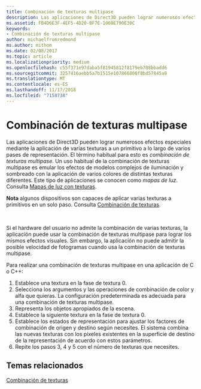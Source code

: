 ```yaml
---
title: Combinación de texturas multipase
description: Las aplicaciones de Direct3D pueden lograr numerosos efectos especiales al aplicar varias texturas a un primitivo a lo largo de varios pasos de representación.
ms.assetid: FB4D6E3F-4EF5-4D20-BF7E-1008E790E30C
keywords:
- Combinación de texturas multipase
author: michaelfromredmond
ms.author: mithom
ms.date: 02/08/2017
ms.topic: article
ms.localizationpriority: medium
ms.openlocfilehash: c55f371e97daba5f81945812f8179eb708bbadd6
ms.sourcegitcommit: 3257416aebb5a7b1515e107866806f8bd57845a8
ms.translationtype: MT
ms.contentlocale: es-ES
ms.lasthandoff: 11/17/2018
ms.locfileid: "7158738"
---
```

# <a name="multipass-texture-blending"></a>Combinación de texturas multipase


Las aplicaciones de Direct3D pueden lograr numerosos efectos especiales mediante la aplicación de varias texturas a un primitivo a lo largo de varios pases de representación. El término habitual para esto es *combinación de texturas multipase*. Un uso habitual de la combinación de texturas multipase es emular los efectos de modelos complejos de iluminación y sombreado con la aplicación de varios colores de distintas texturas diferentes. Este tipo de aplicaciones se conocen como *mapas de luz*. Consulta [Mapas de luz con texturas](light-mapping-with-textures.md).

**Nota**  algunos dispositivos son capaces de aplicar varias texturas a primitivos en un solo paso. Consulta [Combinación de texturas](texture-blending.md).

 

Si el hardware del usuario no admite la combinación de varias texturas, la aplicación puede usar la combinación de texturas multipase para lograr los mismos efectos visuales. Sin embargo, la aplicación no puede admitir la posible velocidad de fotogramas cuando usa la combinación de texturas multipase.

Para realizar una combinación de texturas multipase en una aplicación de C o C++:

1.  Establece una textura en la fase de textura 0.
2.  Selecciona los argumentos y las operaciones de combinación de color y alfa que quieras. La configuración predeterminada es adecuada para una combinación de texturas multipase.
3.  Representa los objetos apropiados de la escena.
4.  Establece la siguiente textura en la fase de textura 0.
5.  Establece los estados de representación para ajustar los factores de combinación de origen y destino según necesites. El sistema combina las nuevas texturas con los píxeles existentes en la superficie de destino de la representación de acuerdo con estos parámetros.
6.  Repite los pasos 3, 4 y 5 con el número de texturas que necesites.

## <a name="span-idrelated-topicsspanrelated-topics"></a><span id="related-topics"></span>Temas relacionados


[Combinación de texturas](texture-blending.md)

 

 




